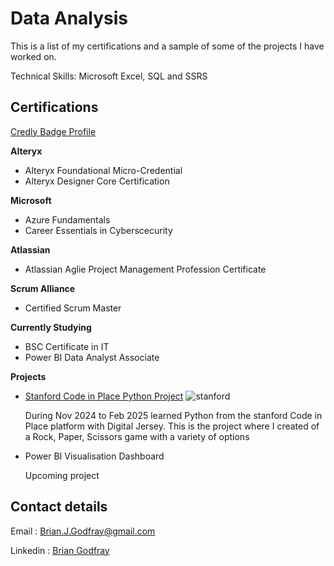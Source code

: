 # Data Analysis

This is a list of my certifications and a sample of some of the projects I have worked on.

Technical Skills: Microsoft Excel, SQL and SSRS

## Certifications 
[Credly Badge Profile](https://www.credly.com/users/brian-godfray)

**Alteryx**
- Alteryx Foundational Micro-Credential
- Alteryx Designer Core Certification

**Microsoft**
- Azure Fundamentals
- Career Essentials in Cyberscecurity

**Atlassian**
- Atlassian Aglie Project Management Profession Certificate

**Scrum Alliance**
- Certified Scrum Master
  
**Currently Studying**
- BSC Certificate in IT
- Power BI Data Analyst Associate

**Projects**
- [Stanford Code in Place Python Project](https://github.com/bgodfray/Rock_paper_scissors_python) ![stanford](https://github.com/user-attachments/assets/cff783cc-fc16-448b-ad7b-fa75ed809f64)

  During Nov 2024 to Feb 2025 learned Python from the stanford Code in Place platform with Digital Jersey.
  This is the project where I created of a Rock, Paper, Scissors game with a variety of options
- Power BI Visualisation Dashboard
  
  Upcoming project

## Contact details
Email : [Brian.J.Godfray@gmail.com](mailto:brian.j.godfray+data@gmail.com)

Linkedin : [Brian Godfray](https://www.linkedin.com/in/brian-godfray-115743b2/)

